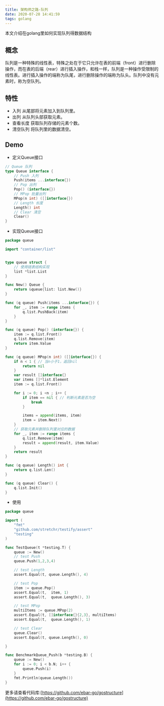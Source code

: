 ```yaml
---
title: 架构师之路-队列
date: 2020-07-28 14:41:59
tags: golang
---
```

本文介绍在golang里如何实现队列得数据结构

## 概念
队列是一种特殊的线性表，特殊之处在于它只允许在表的前端（front）进行删除操作，而在表的后端（rear）进行插入操作，和栈一样，队列是一种操作受限制的线性表。进行插入操作的端称为队尾，进行删除操作的端称为队头。队列中没有元素时，称为空队列。

## 特性
- 入列
从尾部将元素加入到队列里。
- 出列
从队列头部获取元素。
- 查看长度
获取队列存储的元素个数。
- 清空队列
将队列里的数据清空。

## Demo
- 定义Queue接口
```go
// Queue 队列
type Queue interface {
	// Push 入列
	Push(items ...interface{})
	// Pop 出列
	Pop() (interface{})
	// MPop 批量出列
	MPop(n int) ([]interface{})
	// Length 长度
	Length() int
	// Clear 清空
	Clear()
}
```

<!--more-->


- 实现Queue接口
```go
package queue

import "container/list"


type queue struct {
	// 使用链表结构实现
	list *list.List
}

func New() Queue {
	return &queue{list: list.New()}
}

func (q queue) Push(items ...interface{}) {
	for _, item := range items {
		q.list.PushBack(item)
	}
}

func (q queue) Pop() (interface{}) {
	item := q.list.Front()
	q.list.Remove(item)
	return item.Value
}

func (q queue) MPop(n int) ([]interface{}) {
	if n < 1 { // 当n小于1，返回nil
		return nil
	}
	var result []interface{}
	var items []*list.Element
	item := q.list.Front()

	for i := 0; i <n ; i++ {
		if item == nil { // 判断元素是否为空
			break
		}

		items = append(items, item)
		item = item.Next()
	}
	// 获取元素并删除队列里对应的数据
	for _, item := range items {
		q.list.Remove(item)
		result = append(result, item.Value)
	}
	return result
}

func (q queue) Length() int {
	return q.list.Len()
}

func (q queue) Clear() {
	q.list.Init()
}
```

- 使用
```go
package queue

import (
	"fmt"
	"github.com/stretchr/testify/assert"
	"testing"
)

func TestQueue(t *testing.T) {
	queue := New()
	// test Push
	queue.Push(1,2,3,4)

	// test Length
	assert.Equal(t, queue.Length(), 4)

	// test Pop
	item := queue.Pop()
	assert.Equal(t,  item, 1)
	assert.Equal(t,  queue.Length(), 3)

	// test MPop
	multiItems := queue.MPop(2)
	assert.Equal(t, []interface{}{2,3}, multiItems)
	assert.Equal(t,  queue.Length(), 1)

	// test Clear
	queue.Clear()
	assert.Equal(t, queue.Length(), 0)

}

func BenchmarkQueue_Push(b *testing.B) {
	queue := New()
	for i := 0; i < b.N; i++ {
		queue.Push(i)
	}
	fmt.Println(queue.Length())
}
```

更多请查看代码库:[https://github.com/ebar-go/gostructure](https://github.com/ebar-go/gostructure)